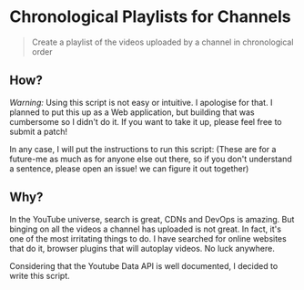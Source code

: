 # Chronological Playlists for Channels

> Create a playlist of the videos uploaded by a channel in chronological order


## How?

_Warning:_ Using this script is not easy or intuitive. I apologise for that. I planned
to put this up as a Web application, but building that was cumbersome so I
didn't do it. If you want to take it up, please feel free to submit a patch!

In any case, I will put the instructions to run this script: (These are for a
future-me as much as for anyone else out there, so if you don't understand a
sentence, please open an issue! we can figure it out together)

## Why?

In the YouTube universe, search is great, CDNs and DevOps is amazing. But
binging on all the videos a channel has uploaded is not great. In fact, it's one
of the most irritating things to do. I have searched for online websites that do
it, browser plugins that will autoplay videos. No luck anywhere.

Considering that the Youtube Data API is well documented, I decided to write
this script.

